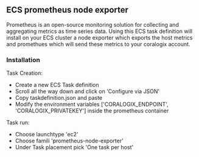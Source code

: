 ## ECS prometheus node exporter

Prometheus is an open-source monitoring solution for collecting and aggregating metrics as time series data.
Using this ECS task definition will install on your ECS cluster a node exporter which exports the host metrics
and promethues which will send these metrics to your coralogix account.

### Installation 
Task Creation:
- Create a new ECS Task definition
- Scroll all the way down and click on 'Configure via JSON'
- Copy taskdefinition.json and paste
- Modify the environment variables ['CORALOGIX_ENDPOINT', 'CORALOGIX_PRIVATEKEY'] inside the prometheus container

Task run:
- Choose launchtype 'ec2'
- Choose famili 'prometheus-node-exporter'
- Under Task placement pick 'One task per host'

